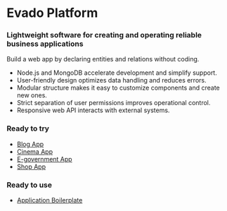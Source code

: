 # Evado Platform

### Lightweight software for creating and operating reliable business applications

Build a web app by declaring entities and relations without coding.

- Node.js and MongoDB accelerate development and simplify support.
- User-friendly design optimizes data handling and reduces errors.
- Modular structure makes it easy to customize components and create new ones.
- Strict separation of user permissions improves operational control.
- Responsive web API interacts with external systems.

### Ready to try

- [Blog App](https://github.com/mkhorin/evado-app-blog)
- [Cinema App](https://github.com/mkhorin/evado-app-cinema)
- [E-government App](https://github.com/mkhorin/evado-app-egov)
- [Shop App](https://github.com/mkhorin/evado-app-shop)

### Ready to use

- [Application Boilerplate](https://github.com/mkhorin/evado-app-boilerplate)